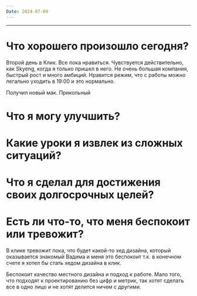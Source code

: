 ```yaml
---
Date: 2024-07-09
---
```

---
# Что хорошего произошло сегодня?
Второй день в Клик. Все пока нравиться. 
Чувствуется действительно, как Skyeng, когда я только пришел в него. Не очень большая компания, быстрый рост и много амбиций. 
Нравится режим, что с работы можно легально уходить в 19:00 и это нормально. 

Получил новый мак. Прикольный 

# Что я могу улучшить?



# Какие уроки я извлек из сложных ситуаций?



# Что я сделал для достижения своих долгосрочных целей?



# Есть ли что-то, что меня беспокоит или тревожит?
В клике тревожит пока, что будет какой-то хед дизайна, который оказывается знакомый Вадима и меня это беспокоит т.к. в конечном счете я хотел бы стать хедом дизайна в клик. 

Беспокоит качество местного дизайна и подход к работе. Мало того, что подходят к проектированию без цифр и метрик, так хотят сделать все в одно лицо и не хотят делится ничем с другими. 







